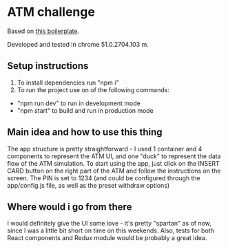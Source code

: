 # ATM challenge

Based on [this boilerplate](https://github.com/heartless7/react-redux-boilerplate).

Developed and tested in chrome 51.0.2704.103 m.

## Setup instructions

1. To install dependencies run "npm i"
2. To run the project use on of the following commands:
  * "npm run dev" to run in development mode
  * "npm start" to build and run in production mode

## Main idea and how to use this thing

The app structure is pretty straightforward - I used 1 container and 4 components to represent the ATM UI, and one
"duck" to represent the data flow of the ATM simulation. To start using the app, just click on the INSERT CARD button
on the right part of the ATM and follow the instructions on the screen. The PIN is set to 1234 (and could be
configured through the app/config.js file, as well as the preset withdraw options)

## Where would i go from there

I would definitely give the UI some love - it's pretty "spartan" as of now, since I was a little bit short on time
on this weekends. Also, tests for both React components and Redux module would be probably a great idea.